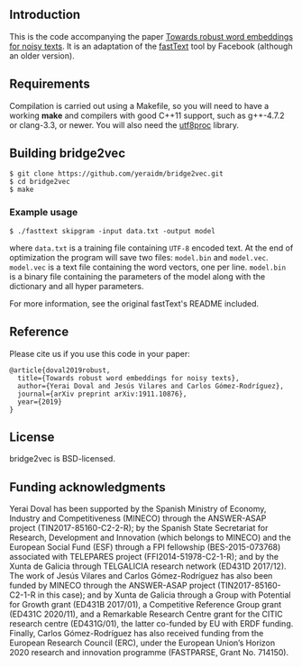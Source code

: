 ## Introduction

This is the code accompanying the paper [Towards robust word embeddings for noisy texts](https://arxiv.org/abs/1911.10876). It is an adaptation of the [fastText](https://github.com/facebookresearch/fastText) tool by Facebook (although an older version).

## Requirements

Compilation is carried out using a Makefile, so you will need to have a working **make** and compilers with good C++11 support, such as g++-4.7.2 or clang-3.3, or newer.
You will also need the [utf8proc](https://juliastrings.github.io/utf8proc/) library. 

## Building bridge2vec

```
$ git clone https://github.com/yeraidm/bridge2vec.git
$ cd bridge2vec
$ make
```

### Example usage

```
$ ./fasttext skipgram -input data.txt -output model
```

where `data.txt` is a training file containing `UTF-8` encoded text.
At the end of optimization the program will save two files: `model.bin` and `model.vec`.
`model.vec` is a text file containing the word vectors, one per line.
`model.bin` is a binary file containing the parameters of the model along with the dictionary and all hyper parameters.

For more information, see the original fastText's README included.

## Reference

Please cite us if you use this code in your paper:

```
@article{doval2019robust,
  title={Towards robust word embeddings for noisy texts},
  author={Yerai Doval and Jesús Vilares and Carlos Gómez-Rodríguez},
  journal={arXiv preprint arXiv:1911.10876},
  year={2019}
}
```

## License

bridge2vec is BSD-licensed.

## Funding acknowledgments

Yerai Doval has been supported by the Spanish Ministry of Economy, Industry and Competitiveness (MINECO) through the ANSWER-ASAP project (TIN2017-85160-C2-2-R); by the Spanish State Secretariat for Research, Development and Innovation (which belongs to MINECO) and the European Social Fund (ESF) through a FPI fellowship (BES-2015-073768) associated with TELEPARES project (FFI2014-51978-C2-1-R); and by the Xunta de Galicia through TELGALICIA research network (ED431D 2017/12). The work of Jesús Vilares and Carlos Gómez-Rodríguez has also been funded by MINECO through the ANSWER-ASAP project (TIN2017-85160-C2-1-R in this case); and by Xunta de Galicia through a Group with Potential for Growth grant (ED431B 2017/01), a Competitive Reference Group grant (ED431C 2020/11), and a Remarkable Research Centre grant for the CITIC research centre (ED431G/01), the latter co-funded by EU with ERDF funding. Finally, Carlos Gómez-Rodríguez has also received funding from the European Research Council (ERC), under the European Union’s Horizon 2020 research and innovation programme (FASTPARSE, Grant No. 714150).
